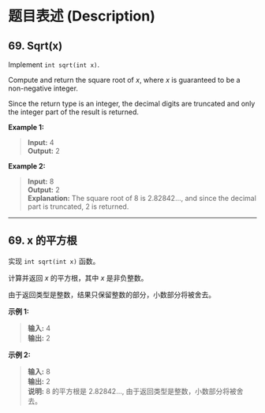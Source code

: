 # 题目表述 (Description)

## 69. Sqrt(x)

Implement `int sqrt(int x)`.

Compute and return the square root of *x*, where *x* is guaranteed to be a non-negative integer.

Since the return type is an integer, the decimal digits are truncated and only the integer part of the result is returned.

**Example 1:**

> **Input:** 4\
> **Output:** 2

**Example 2:**

> **Input:** 8 \
> **Output:** 2\
> **Explanation:** The square root of 8 is 2.82842..., and since the decimal part is truncated, 2 is returned.

***

## 69. x 的平方根

实现 `int sqrt(int x)` 函数。

计算并返回 *x* 的平方根，其中 *x* 是非负整数。

由于返回类型是整数，结果只保留整数的部分，小数部分将被舍去。

**示例 1:**

> **输入:** 4\
> **输出:** 2

**示例 2:**

> **输入:** 8 \
> **输出:** 2 \
> **说明:** 8 的平方根是 2.82842..., 由于返回类型是整数，小数部分将被舍去。
